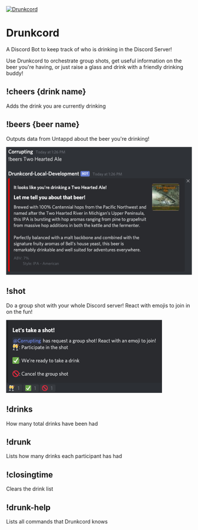 <a href="https://discordbots.org/bot/556538705288888322" >
  <img src="https://discordbots.org/api/widget/status/556538705288888322.svg" alt="Drunkcord" />
</a>

# Drunkcord

A Discord Bot to keep track of who is drinking in the Discord Server!

Use Drunkcord to orchestrate group shots, get useful information on the beer you're having, or just raise a glass and drink with a friendly drinking buddy!

## !cheers {drink name}

Adds the drink you are currently drinking

## !beers {beer name}

Outputs data from Untappd about the beer you're drinking!

![Beers](assets/beers.png)

## !shot

Do a group shot with your whole Discord server! React with emojis to join in on the fun!

![Group Shot](assets/group_shot.png)

## !drinks

How many total drinks have been had

## !drunk

Lists how many drinks each participant has had

## !closingtime

Clears the drink list

## !drunk-help

Lists all commands that Drunkcord knows

